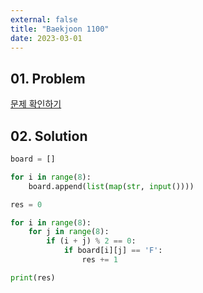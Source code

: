 ```yaml
---
external: false
title: "Baekjoon 1100"
date: 2023-03-01
---
```


## 01. Problem

[문제 확인하기](https://www.acmicpc.net/problem/1100)

## 02. Solution

```Python
board = []

for i in range(8):
    board.append(list(map(str, input())))

res = 0

for i in range(8):
    for j in range(8):
        if (i + j) % 2 == 0:
            if board[i][j] == 'F':
                res += 1

print(res)
```
